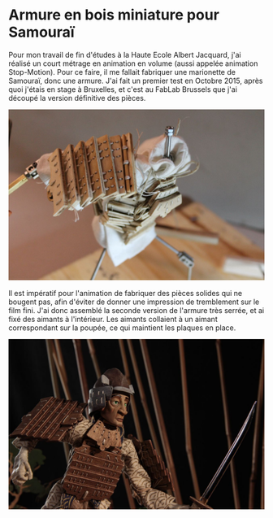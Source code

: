 # Armure en bois miniature pour Samouraï

 Pour mon travail de fin d'études à la Haute Ecole Albert Jacquard, j'ai réalisé un court métrage en animation en volume \(aussi appelée animation Stop-Motion\).  Pour ce faire, il me fallait fabriquer une marionette de Samouraï, donc une armure.  J'ai fait un premier test en Octobre 2015, après quoi j'étais en stage à Bruxelles, et c'est au FabLab Brussels que j'ai découpé la version définitive des pièces.

![Premi&#xE8;re version de l&apos;armure, multiplex 3mm et fil de lin.](../.gitbook/assets/image%20%2836%29.png)

 Il est impératif pour l'animation de fabriquer des pièces solides qui ne bougent pas, afin d'éviter de donner une impression de tremblement sur le film fini.  J'ai donc assemblé la seconde version de l'armure très serrée, et ai fixé des aimants à l'intérieur.  Les aimants collaient à un aimant correspondant sur la poupée, ce qui maintient les plaques en place.  

![Armure termin&#xE9;e, en multiplex de mod&#xE9;lisme 2mm, vernie avec du lazure puis ponc&#xE9;e pour l&apos;usure](../.gitbook/assets/image%20%2873%29.png)



